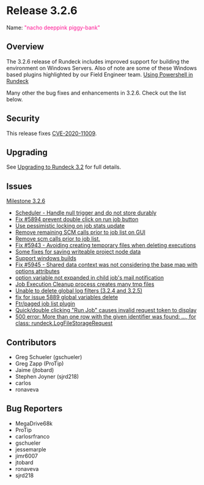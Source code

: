 # Release 3.2.6

Name: <span style="color: deeppink"><span class="glyphicon glyphicon-piggy-bank"></span> "nacho deeppink piggy-bank"</span>

## Overview

The 3.2.6 release of Rundeck includes improved support for building the environment on Windows Servers.  Also of note are some of these Windows based plugins highlighted by our Field Engineer team.
[Using Powershell in Rundeck](https://www.youtube.com/watch?v=X2hw51uytUA)

Many other the bug fixes and enhancements in 3.2.6.  Check out the list below.

## Security
This release fixes [CVE-2020-11009](https://github.com/rundeck/rundeck/security/advisories/GHSA-5679-7qrc-5m7j).

## Upgrading

See [Upgrading to Rundeck 3.2](/upgrading/upgrading-to-rundeck-3.2.md) for full details.

## Issues

[Milestone 3.2.6](https://github.com/rundeck/rundeck/milestone/140)

* [Scheduler - Handle null trigger and do not store durably](https://github.com/rundeck/rundeck/pull/5985)
* [Fix #5894 prevent double click on run job button](https://github.com/rundeck/rundeck/pull/5974)
* [Use pessimistic locking on job stats update](https://github.com/rundeck/rundeck/pull/5971)
* [Remove remaining SCM calls prior to job list on GUI](https://github.com/rundeck/rundeck/pull/5970)
* [Remove scm calls prior to job list.](https://github.com/rundeck/rundeck/issues/5967)
* [Fix #5943 - Avoiding creating temporary files when deleting executions](https://github.com/rundeck/rundeck/pull/5966)
* [Some fixes for saving writeable project node data](https://github.com/rundeck/rundeck/pull/5965)
* [Support windows builds](https://github.com/rundeck/rundeck/pull/5954)
* [Fix #5945 - Shared data context was not considering the base map with options attributes](https://github.com/rundeck/rundeck/pull/5946)
* [option variable not expanded in child job's mail notification](https://github.com/rundeck/rundeck/issues/5945)
* [Job Execution Cleanup process creates many tmp files](https://github.com/rundeck/rundeck/issues/5943)
* [Unable to delete global log filters (3.2.4 and 3.2.5)](https://github.com/rundeck/rundeck/issues/5941)
* [fix for issue 5889 global variables delete](https://github.com/rundeck/rundeck/pull/5939)
* [Ftr/paged job list plugin](https://github.com/rundeck/rundeck/pull/5918)
* [Quick/double clicking "Run Job" causes invalid request token to display](https://github.com/rundeck/rundeck/issues/5894)
* [500 error: More than one row with the given identifier was found: ..., for class: rundeck.LogFileStorageRequest](https://github.com/rundeck/rundeck/issues/5081)

## Contributors

* Greg Schueler (gschueler)
* Greg Zapp (ProTip)
* Jaime (jtobard)
* Stephen Joyner (sjrd218)
* carlos
* ronaveva

## Bug Reporters

* MegaDrive68k
* ProTip
* carlosrfranco
* gschueler
* jessemarple
* jimr6007
* jtobard
* ronaveva
* sjrd218
